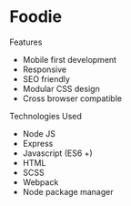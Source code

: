 # Foodie

Features

- Mobile first development
- Responsive 
- SEO friendly
- Modular CSS design
- Cross browser compatible

Technologies Used

- Node JS
- Express
- Javascript (ES6 +)
- HTML
- SCSS
- Webpack
- Node package manager
